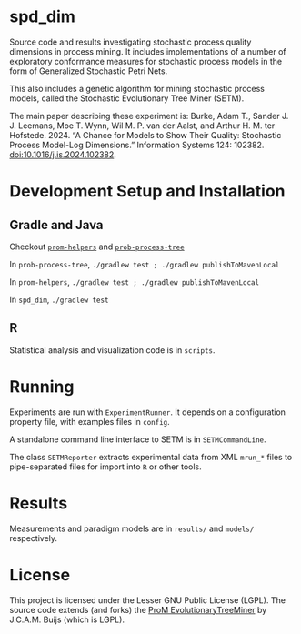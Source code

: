 # spd\_dim

Source code and results investigating stochastic process quality dimensions in process mining. It includes implementations of a number of exploratory conformance measures for stochastic process models in the form of Generalized Stochastic Petri Nets. 

This also includes a genetic algorithm for mining stochastic process models, called the Stochastic Evolutionary Tree Miner (SETM). 

The main paper describing these experiment is: Burke, Adam T., Sander J. J. Leemans, Moe T. Wynn, Wil M. P. van der Aalst, and Arthur H. M. ter Hofstede. 2024. “A Chance for Models to Show Their Quality: Stochastic Process Model-Log Dimensions.” Information Systems 124: 102382. [doi:10.1016/j.is.2024.102382](https://doi.org/10.1016/j.is.2024.102382).

# Development Setup and Installation

## Gradle and Java

Checkout [`prom-helpers`](https://github.com/adamburkegh/prom-helpers) and [`prob-process-tree`](https://github.com/adamburkegh/prob-process-tree)

In `prob-process-tree`, `./gradlew test ; ./gradlew publishToMavenLocal`

In `prom-helpers`, `./gradlew test ; ./gradlew publishToMavenLocal`

In `spd_dim`, `./gradlew test`

## R 

Statistical analysis and visualization code is in `scripts`.

# Running

Experiments are run with `ExperimentRunner`. It depends on a configuration property file, with examples files in `config`.

A standalone command line interface to SETM is in `SETMCommandLine`.

The class `SETMReporter` extracts experimental data from XML `mrun_*` files to pipe-separated files for import into `R` or other tools.

# Results

Measurements and paradigm models are in `results/` and `models/` respectively.


# License

This project is licensed under the Lesser GNU Public License (LGPL). The source code extends (and forks) the [ProM EvolutionaryTreeMiner](https://svn.win.tue.nl/repos/prom/Packages/EvolutionaryTreeMiner/Trunk) by J.C.A.M. Buijs (which is LGPL). 

